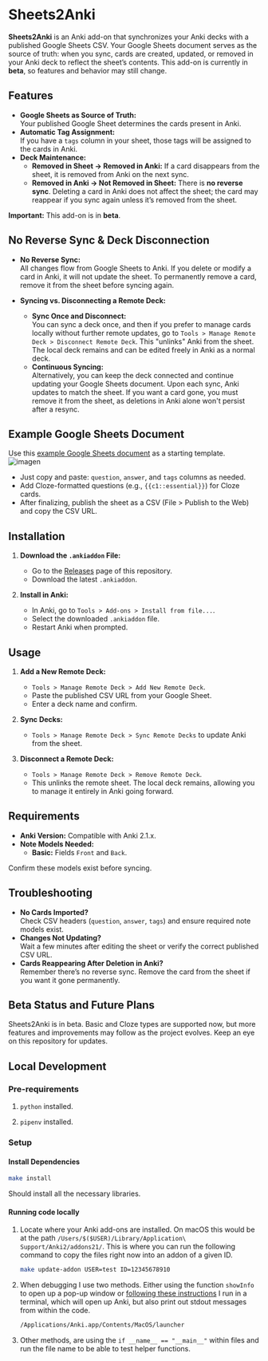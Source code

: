 # Sheets2Anki

**Sheets2Anki** is an Anki add-on that synchronizes your Anki decks with a published Google Sheets CSV. Your Google Sheets document serves as the source of truth: when you sync, cards are created, updated, or removed in your Anki deck to reflect the sheet’s contents. This add-on is currently in **beta**, so features and behavior may still change.

## Features

- **Google Sheets as Source of Truth:**  
  Your published Google Sheet determines the cards present in Anki.  
- **Automatic Tag Assignment:**  
  If you have a `tags` column in your sheet, those tags will be assigned to the cards in Anki.  
- **Deck Maintenance:**  
  - **Removed in Sheet → Removed in Anki:** If a card disappears from the sheet, it is removed from Anki on the next sync.
  - **Removed in Anki → Not Removed in Sheet:** There is **no reverse sync**. Deleting a card in Anki does not affect the sheet; the card may reappear if you sync again unless it’s removed from the sheet.
  
**Important:** This add-on is in **beta**.

## No Reverse Sync & Deck Disconnection

- **No Reverse Sync:**  
  All changes flow from Google Sheets to Anki. If you delete or modify a card in Anki, it will not update the sheet. To permanently remove a card, remove it from the sheet before syncing again.
  
- **Syncing vs. Disconnecting a Remote Deck:**
  - **Sync Once and Disconnect:**  
    You can sync a deck once, and then if you prefer to manage cards locally without further remote updates, go to `Tools > Manage Remote Deck > Disconnect Remote Deck`. This "unlinks" Anki from the sheet. The local deck remains and can be edited freely in Anki as a normal deck.
  - **Continuous Syncing:**  
    Alternatively, you can keep the deck connected and continue updating your Google Sheets document. Upon each sync, Anki updates to match the sheet. If you want a card gone, you must remove it from the sheet, as deletions in Anki alone won't persist after a resync.

## Example Google Sheets Document

Use this [example Google Sheets document](https://docs.google.com/spreadsheets/d/1S97fZkuw1DctJhBB1yaiWiSh5grmNmY9Gp8KVPCpMfU/edit?usp=sharing) as a starting template.  
![imagen](https://github.com/user-attachments/assets/a030ddd0-5dae-483b-bde2-32f20ed0e245)
- Just copy and paste: `question`, `answer`, and `tags` columns as needed.
- Add Cloze-formatted questions (e.g., `{{c1::essential}}`) for Cloze cards.
- After finalizing, publish the sheet as a CSV (File > Publish to the Web) and copy the CSV URL.

## Installation

1. **Download the `.ankiaddon` File:**
   - Go to the [Releases](https://github.com/your-username/sheets2anki/releases) page of this repository.
   - Download the latest `.ankiaddon`.

2. **Install in Anki:**
   - In Anki, go to `Tools > Add-ons > Install from file...`.
   - Select the downloaded `.ankiaddon` file.
   - Restart Anki when prompted.

## Usage

1. **Add a New Remote Deck:**
   - `Tools > Manage Remote Deck > Add New Remote Deck`.
   - Paste the published CSV URL from your Google Sheet.
   - Enter a deck name and confirm.

2. **Sync Decks:**
   - `Tools > Manage Remote Deck > Sync Remote Decks` to update Anki from the sheet.

3. **Disconnect a Remote Deck:**
   - `Tools > Manage Remote Deck > Remove Remote Deck`.
   - This unlinks the remote sheet. The local deck remains, allowing you to manage it entirely in Anki going forward.

## Requirements

- **Anki Version:** Compatible with Anki 2.1.x.
- **Note Models Needed:**
  - **Basic:** Fields `Front` and `Back`.

Confirm these models exist before syncing.

## Troubleshooting

- **No Cards Imported?**  
  Check CSV headers (`question`, `answer`, `tags`) and ensure required note models exist.
- **Changes Not Updating?**  
  Wait a few minutes after editing the sheet or verify the correct published CSV URL.
- **Cards Reappearing After Deletion in Anki?**  
  Remember there’s no reverse sync. Remove the card from the sheet if you want it gone permanently.

## Beta Status and Future Plans

Sheets2Anki is in beta. Basic and Cloze types are supported now, but more features and improvements may follow as the project evolves. Keep an eye on this repository for updates.

## Local Development

### Pre-requirements

1. `python` installed.

2. `pipenv` installed.

### Setup

#### Install Dependencies

```sh
make install
```

Should install all the necessary libraries.

#### Running code locally

1. Locate where your Anki add-ons are installed. On macOS this would be at the path `/Users/$($USER)/Library/Application\ Support/Anki2/addons21/`. This is where you can run the following command to copy the files right now into an addon of a given ID.

    ```sh
    make update-addon USER=test ID=12345678910
    ```

2. When debugging I use two methods. Either using the function `showInfo` to open up a pop-up window or [following these instructions](https://addon-docs.ankiweb.net/console-output.html) I run in a terminal, which will open up Anki, but also print out stdout messages from within the code.

    ```sh
    /Applications/Anki.app/Contents/MacOS/launcher
    ```

3. Other methods, are using the `if __name__ == "__main__"` within files and run the file name to be able to test helper functions.
